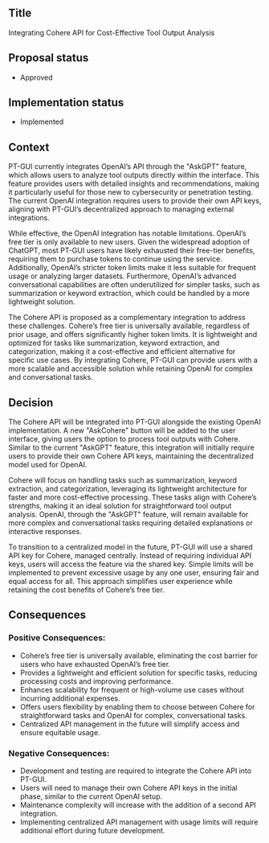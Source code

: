## Title 

Integrating Cohere API for Cost-Effective Tool Output Analysis

## Proposal status

-   Approved

## Implementation status

-   Implemented

## Context

PT-GUI currently integrates OpenAI’s API through the "AskGPT" feature, which allows users to analyze tool outputs directly within the interface. This feature provides users with detailed insights and recommendations, making it particularly useful for those new to cybersecurity or penetration testing. The current OpenAI integration requires users to provide their own API keys, aligning with PT-GUI’s decentralized approach to managing external integrations.

While effective, the OpenAI integration has notable limitations. OpenAI’s free tier is only available to new users. Given the widespread adoption of ChatGPT, most PT-GUI users have likely exhausted their free-tier benefits, requiring them to purchase tokens to continue using the service. Additionally, OpenAI’s stricter token limits make it less suitable for frequent usage or analyzing larger datasets. Furthermore, OpenAI’s advanced conversational capabilities are often underutilized for simpler tasks, such as summarization or keyword extraction, which could be handled by a more lightweight solution.

The Cohere API is proposed as a complementary integration to address these challenges. Cohere’s free tier is universally available, regardless of prior usage, and offers significantly higher token limits. It is lightweight and optimized for tasks like summarization, keyword extraction, and categorization, making it a cost-effective and efficient alternative for specific use cases. By integrating Cohere, PT-GUI can provide users with a more scalable and accessible solution while retaining OpenAI for complex and conversational tasks.

## Decision

The Cohere API will be integrated into PT-GUI alongside the existing OpenAI implementation. A new "AskCohere" button will be added to the user interface, giving users the option to process tool outputs with Cohere. Similar to the current "AskGPT" feature, this integration will initially require users to provide their own Cohere API keys, maintaining the decentralized model used for OpenAI.

Cohere will focus on handling tasks such as summarization, keyword extraction, and categorization, leveraging its lightweight architecture for faster and more cost-effective processing. These tasks align with Cohere’s strengths, making it an ideal solution for straightforward tool output analysis. OpenAI, through the "AskGPT" feature, will remain available for more complex and conversational tasks requiring detailed explanations or interactive responses.

To transition to a centralized model in the future, PT-GUI will use a shared API key for Cohere, managed centrally. Instead of requiring individual API keys, users will access the feature via the shared key. Simple limits will be implemented to prevent excessive usage by any one user, ensuring fair and equal access for all. This approach simplifies user experience while retaining the cost benefits of Cohere’s free tier.

## Consequences

### Positive Consequences:

-   Cohere’s free tier is universally available, eliminating the cost barrier for users who have exhausted OpenAI’s free tier.
-   Provides a lightweight and efficient solution for specific tasks, reducing processing costs and improving performance.
-   Enhances scalability for frequent or high-volume use cases without incurring additional expenses.
-   Offers users flexibility by enabling them to choose between Cohere for straightforward tasks and OpenAI for complex, conversational tasks.
-   Centralized API management in the future will simplify access and ensure equitable usage.

### Negative Consequences:

-   Development and testing are required to integrate the Cohere API into PT-GUI.
-   Users will need to manage their own Cohere API keys in the initial phase, similar to the current OpenAI setup.
-   Maintenance complexity will increase with the addition of a second API integration.
-   Implementing centralized API management with usage limits will require additional effort during future development.
